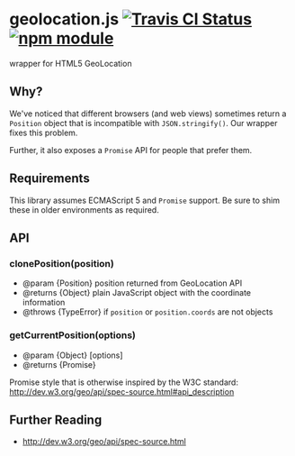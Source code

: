 # geolocation.js [![Travis CI Status](https://travis-ci.org/blinkmobile/geolocation.js.svg?branch=master)](https://travis-ci.org/blinkmobile/geolocation.js) [![npm module](https://img.shields.io/npm/v/@blinkmobile/geolocation.svg)](https://www.npmjs.com/package/@blinkmobile/geolocation)

wrapper for HTML5 GeoLocation


## Why?

We've noticed that different browsers (and web views) sometimes return a
`Position` object that is incompatible with `JSON.stringify()`. Our wrapper
fixes this problem.

Further, it also exposes a `Promise` API for people that prefer them.


## Requirements

This library assumes ECMAScript 5 and `Promise` support.
Be sure to shim these in older environments as required.


## API


### clonePosition(position)

- @param {Position} position returned from GeoLocation API
- @returns {Object} plain JavaScript object with the coordinate information
- @throws {TypeError} if `position` or `position.coords` are not objects


### getCurrentPosition(options)

- @param {Object} [options]
- @returns {Promise}

Promise style that is otherwise inspired by the W3C standard: http://dev.w3.org/geo/api/spec-source.html#api_description


## Further Reading

- http://dev.w3.org/geo/api/spec-source.html
